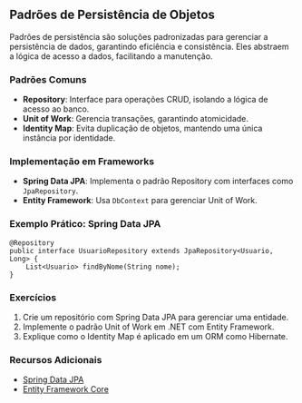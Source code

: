 ## Padrões de Persistência de Objetos

Padrões de persistência são soluções padronizadas para gerenciar a
persistência de dados, garantindo eficiência e consistência. Eles
abstraem a lógica de acesso a dados, facilitando a manutenção.

### Padrões Comuns

-   **Repository**: Interface para operações CRUD, isolando a lógica de
    acesso ao banco.
-   **Unit of Work**: Gerencia transações, garantindo atomicidade.
-   **Identity Map**: Evita duplicação de objetos, mantendo uma única
    instância por identidade.

### Implementação em Frameworks

-   **Spring Data JPA**: Implementa o padrão Repository com interfaces
    como `JpaRepository`.
-   **Entity Framework**: Usa `DbContext` para gerenciar Unit of Work.

### Exemplo Prático: Spring Data JPA

    @Repository
    public interface UsuarioRepository extends JpaRepository<Usuario, Long> {
        List<Usuario> findByNome(String nome);
    }

### Exercícios

1.  Crie um repositório com Spring Data JPA para gerenciar uma entidade.
2.  Implemente o padrão Unit of Work em .NET com Entity Framework.
3.  Explique como o Identity Map é aplicado em um ORM como Hibernate.

### Recursos Adicionais

-   [Spring Data
    JPA](https://docs.spring.io/spring-data/jpa/docs/current/reference/html/)
-   [Entity Framework Core](https://learn.microsoft.com/en-us/ef/core/)

